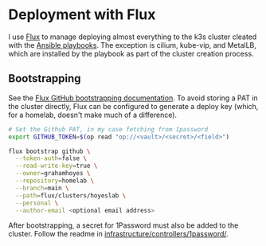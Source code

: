 # Deployment with Flux

I use [Flux](https://fluxcd.io/) to manage deploying almost everything to the k3s cluster cleated with the [Ansible playbooks](../ansible/). The exception is cilium, kube-vip, and MetalLB, which are installed by the playbook as part of the cluster creation process.

## Bootstrapping

See the [Flux GitHub bootstrapping documentation](https://fluxcd.io/flux/installation/bootstrap/github/). To avoid storing a PAT in the cluster directly, Flux can be configured to generate a deploy key (which, for a homelab, doesn't make much of a difference).

```bash
# Set the Github PAT, in my case fetching from 1password
export GITHUB_TOKEN=$(op read "op://<vault>/<secret>/<field>")

flux bootstrap github \
  --token-auth=false \
  --read-write-key=true \
  --owner=grahamhoyes \
  --repository=homelab \
  --branch=main \
  --path=flux/clusters/hoyeslab \
  --personal \
  --author-email <optional email address>
```

After bootstrapping, a secret for 1Password must also be added to the cluster. Follow the readme in [infrastructure/controllers/1password/](infrastructure/controllers/1password/).
